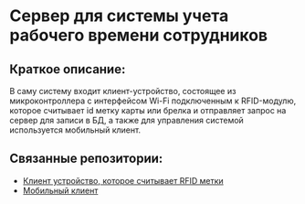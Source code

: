 # Сервер для системы учета рабочего времени сотрудников
## Краткое описание:
В саму систему входит клиент-устройство, состоящее из микроконтроллера с интерфейсом Wi-Fi подключенным к RFID-модулю, которое считывает id метку карты или брелка и отправляет запрос на сервер для записи в БД, а также для управления системой используется мобильный клиент.
## Связанные репозитории:
+ [Клиент устройство, которое считывает RFID метки](https://github.com/E6L1PS/attendance-system-client-esp8266)
+ [Мобильный клиент](https://github.com/E6L1PS/attendance-system-mobile)
